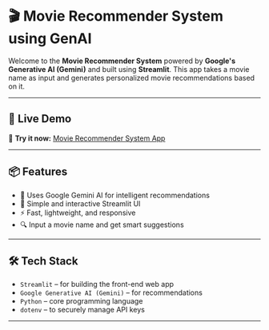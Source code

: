 # 🎬 Movie Recommender System using GenAI

Welcome to the **Movie Recommender System** powered by **Google's Generative AI (Gemini)** and built using **Streamlit**. This app takes a movie name as input and generates personalized movie recommendations based on it.

---

## 🚀 Live Demo

🔗 **Try it now:** [Movie Recommender System App](https://movie-recommender-system-generative-ai.streamlit.app/)

---

## 📦 Features

- 🧠 Uses Google Gemini AI for intelligent recommendations
- 📱 Simple and interactive Streamlit UI
- ⚡ Fast, lightweight, and responsive
- 🔍 Input a movie name and get smart suggestions

---

## 🛠️ Tech Stack

- `Streamlit` – for building the front-end web app
- `Google Generative AI (Gemini)` – for recommendations
- `Python` – core programming language
- `dotenv` – to securely manage API keys

---
